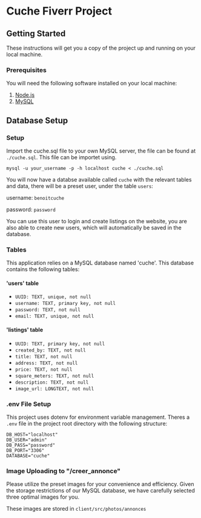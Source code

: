 # Cuche Fiverr Project

## Getting Started

These instructions will get you a copy of the project up and running on your local machine.

### Prerequisites

You will need the following software installed on your local machine:

1. [Node.js](https://nodejs.org/)
2. [MySQL](https://www.mysql.com/)

## Database Setup

### Setup

Import the cuche.sql file to your own MySQL server, the file can be found at `./cuche.sql`. This file can be importet using.

```
mysql -u your_username -p -h localhost cuche < ./cuche.sql

```

You will now have a databse available called `cuche` with the relevant tables and data, there will be a preset user, under the table `users`:

username: `benoitcuche`

password: `password`

You can use this user to login and create listings on the website, you are also able to create new users, which will automatically be saved in the database.

### Tables

This application relies on a MySQL database named 'cuche'. This database contains the following tables:

#### 'users' table

- `UUID: TEXT, unique, not null`
- `username: TEXT, primary key, not null`
- `password: TEXT, not null`
- `email: TEXT, unique, not null`

#### 'listings' table

- `UUID: TEXT, primary key, not null`
- `created_by: TEXT, not null`
- `title: TEXT, not null`
- `address: TEXT, not null`
- `price: TEXT, not null`
- `square_meters: TEXT, not null`
- `description: TEXT, not null`
- `image_url: LONGTEXT, not null`

### .env File Setup

This project uses dotenv for environment variable management. Theres a `.env` file in the project root directory with the following structure:

```shell
DB_HOST="localhost"
DB_USER="admin"
DB_PASS="password"
DB_PORT="3306"
DATABASE="cuche"
```

### Image Uploading to "/creer_annonce"

Please utilize the preset images for your convenience and efficiency. Given the storage restrictions of our MySQL database, we have carefully selected three optimal images for you.

These images are stored in `client/src/photos/annonces`
